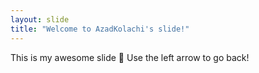 ```yaml
---
layout: slide
title: "Welcome to AzadKolachi's slide!"
---
```

This is my awesome slide    :tada:
Use the left arrow to go back!
